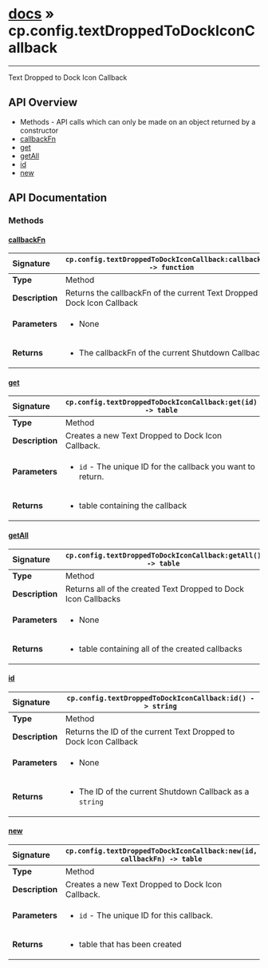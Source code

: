 # [docs](index.md) » cp.config.textDroppedToDockIconCallback
---

Text Dropped to Dock Icon Callback

## API Overview
* Methods - API calls which can only be made on an object returned by a constructor
 * [callbackFn](#callbackfn)
 * [get](#get)
 * [getAll](#getall)
 * [id](#id)
 * [new](#new)

## API Documentation

### Methods

#### [callbackFn](#callbackfn)
| <span style="float: left;">**Signature**</span> | <span style="float: left;">`cp.config.textDroppedToDockIconCallback:callbackFn() -> function` </span>                                                          |
| -----------------------------------------------------|---------------------------------------------------------------------------------------------------------|
| **Type**                                             | Method                                                                                         |
| **Description**                                      | Returns the callbackFn of the current Text Dropped to Dock Icon Callback                                                                                         |
| **Parameters**                                       | <ul><li>None</li></ul>   |
| **Returns**                                          | <ul><li>The callbackFn of the current Shutdown Callback</li></ul>            |

#### [get](#get)
| <span style="float: left;">**Signature**</span> | <span style="float: left;">`cp.config.textDroppedToDockIconCallback:get(id) -> table` </span>                                                          |
| -----------------------------------------------------|---------------------------------------------------------------------------------------------------------|
| **Type**                                             | Method                                                                                         |
| **Description**                                      | Creates a new Text Dropped to Dock Icon Callback.                                                                                         |
| **Parameters**                                       | <ul><li><code>id</code>      - The unique ID for the callback you want to return.</li></ul>   |
| **Returns**                                          | <ul><li>table containing the callback</li></ul>            |

#### [getAll](#getall)
| <span style="float: left;">**Signature**</span> | <span style="float: left;">`cp.config.textDroppedToDockIconCallback:getAll() -> table` </span>                                                          |
| -----------------------------------------------------|---------------------------------------------------------------------------------------------------------|
| **Type**                                             | Method                                                                                         |
| **Description**                                      | Returns all of the created Text Dropped to Dock Icon Callbacks                                                                                         |
| **Parameters**                                       | <ul><li>None</li></ul>   |
| **Returns**                                          | <ul><li>table containing all of the created callbacks</li></ul>            |

#### [id](#id)
| <span style="float: left;">**Signature**</span> | <span style="float: left;">`cp.config.textDroppedToDockIconCallback:id() -> string` </span>                                                          |
| -----------------------------------------------------|---------------------------------------------------------------------------------------------------------|
| **Type**                                             | Method                                                                                         |
| **Description**                                      | Returns the ID of the current Text Dropped to Dock Icon Callback                                                                                         |
| **Parameters**                                       | <ul><li>None</li></ul>   |
| **Returns**                                          | <ul><li>The ID of the current Shutdown Callback as a <code>string</code></li></ul>            |

#### [new](#new)
| <span style="float: left;">**Signature**</span> | <span style="float: left;">`cp.config.textDroppedToDockIconCallback:new(id, callbackFn) -> table` </span>                                                          |
| -----------------------------------------------------|---------------------------------------------------------------------------------------------------------|
| **Type**                                             | Method                                                                                         |
| **Description**                                      | Creates a new Text Dropped to Dock Icon Callback.                                                                                         |
| **Parameters**                                       | <ul><li><code>id</code>      - The unique ID for this callback.</li></ul>   |
| **Returns**                                          | <ul><li>table that has been created</li></ul>            |

